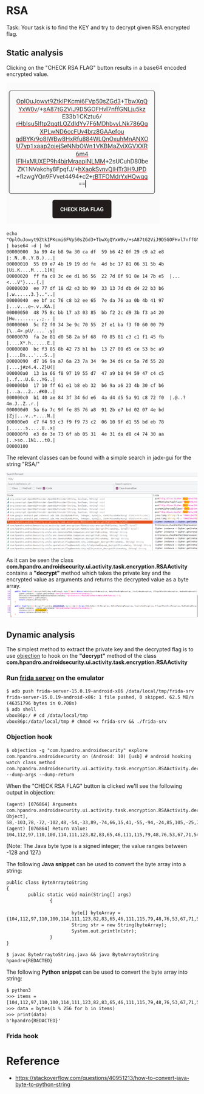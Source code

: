 # RSA
Task: Your task is to find the KEY and try to decrypt given RSA encrypted flag.

## Static analysis
Clicking on the "CHECK RSA FLAG" button results in a base64 encoded encrypted value.

![img](https://github.com/cygnus-xr1/hpAndro_CTF_walkthrough/blob/main/challenges/asymetric_encryption/img/encrypted_flag.png?raw=true)

```
echo "OplOuJowyt9ZtkIPKcmi6FVp50sZGd3+TbwXgQYxW0v/+sA87tG2ViJ9D5GOFHvl7nffGNLju5kzE33b1CKztu6/rHbIsu5lftp2qgtLQZdIdYy7F6MDhbvyLNk786QgXPLwND6ccFUv4brz8GAAefougdBYKr9o8IWBw8HxRfu884WLQnOxuhMnANXOU7yp1xaap2ojejSeNNbOWn1VKBMaZviXGVXXR6m4lFlHxMUXEP9h4bjrMraapiNLMM+2sUCuhD80beZK1NVakchy8FpqfJ/+hXaokSvnvQIHTr3H9JPD+flzwgYQn9FVvet4494+c2+rBTFOMdrYxHQwqg==" | base64 -d | hd
00000000  3a 99 4e b8 9a 30 ca df  59 b6 42 0f 29 c9 a2 e8  |:.N..0..Y.B.)...|
00000010  55 69 e7 4b 19 19 dd fe  4d bc 17 81 06 31 5b 4b  |Ui.K....M....1[K|
00000020  ff fa c0 3c ee d1 b6 56  22 7d 0f 91 8e 14 7b e5  |...<...V"}....{.|
00000030  ee 77 df 18 d2 e3 bb 99  33 13 7d db d4 22 b3 b6  |.w......3.}.."..|
00000040  ee bf ac 76 c8 b2 ee 65  7e da 76 aa 0b 4b 41 97  |...v...e~.v..KA.|
00000050  48 75 8c bb 17 a3 03 85  bb f2 2c d9 3b f3 a4 20  |Hu........,.;.. |
00000060  5c f2 f0 34 3e 9c 70 55  2f e1 ba f3 f0 60 00 79  |\..4>.pU/....`.y|
00000070  fa 2e 81 d0 58 2a bf 68  f0 85 81 c3 c1 f1 45 fb  |....X*.h......E.|
00000080  bc f3 85 8b 42 73 b1 ba  13 27 00 d5 ce 53 bc a9  |....Bs...'...S..|
00000090  d7 16 9a a7 6a 23 7a 34  9e 34 d6 ce 5a 7d 55 28  |....j#z4.4..Z}U(|
000000a0  13 1a 66 f8 97 19 55 d7  47 a9 b8 94 59 47 c4 c5  |..f...U.G...YG..|
000000b0  17 10 ff 61 e1 b8 eb 32  b6 9a a6 23 4b 30 cf b6  |...a...2...#K0..|
000000c0  b1 40 ae 84 3f 34 6d e6  4a d4 d5 5a 91 c8 72 f0  |.@..?4m.J..Z..r.|
000000d0  5a 6a 7c 9f fe 85 76 a8  91 2b e7 bd 02 07 4e bd  |Zj|...v..+....N.|
000000e0  c7 f4 93 c3 f9 f9 73 c2  06 10 9f d1 55 bd eb 78  |......s.....U..x|
000000f0  e3 de 3e 73 6f ab 05 31  4e 31 da d8 c4 74 30 aa  |..>so..1N1...t0.|
00000100
```

The relevant classes can be found with a simple search in jadx-gui for the string "RSA/"

![img](https://github.com/cygnus-xr1/hpAndro_CTF_walkthrough/blob/main/challenges/asymetric_encryption/img/rsa_relevant_classes.png?raw=true)

As it can be seen the class **com.hpandro.androidsecurity.ui.activity.task.encryption.RSAActivity** contains a **"decrypt"** method which takes the private key and the encrypted value as arguments and returns the decrypted value as a byte array.
![img](https://github.com/cygnus-xr1/hpAndro_CTF_walkthrough/blob/main/challenges/asymetric_encryption/img/rsa_enc_dec_methods.png?raw=true)

## Dynamic analysis
The simplest method to extract the private key and the decrypted flag is to use [objection](https://github.com/sensepost/objection) to hook on the **"decrypt"** method of the class **com.hpandro.androidsecurity.ui.activity.task.encryption.RSAActivity**

### Run [frida server](https://github.com/frida/frida/releases) on the emulator
```
$ adb push frida-server-15.0.19-android-x86 /data/local/tmp/frida-srv
frida-server-15.0.19-android-x86: 1 file pushed, 0 skipped. 62.5 MB/s (46351796 bytes in 0.708s)
$ adb shell
vbox86p:/ # cd /data/local/tmp
vbox86p:/data/local/tmp # chmod +x frida-srv && ./frida-srv
```

### Objection hook
```
$ objection -g "com.hpandro.androidsecurity" explore                                                                                                                  
com.hpandro.androidsecurity on (Android: 10) [usb] # android hooking watch class_method com.hpandro.androidsecurity.ui.activity.task.encryption.RSAActivity.decrypt --dump-args --dump-return
```

When the "CHECK RSA FLAG" button is clicked we'll see the following output in objection:
```
(agent) [076864] Arguments com.hpandro.androidsecurity.ui.activity.task.encryption.RSAActivity.decrypt([object Object], 58,-103,78,-72,-102,48,-54,-33,89,-74,66,15,41,-55,-94,-24,85,105,-25,75,25,25,-35,-2,77,-68,23,-127,6,49,91,75,-1,-6,-64,60,-18,-47,-74,86,34,125,15,-111,-114,20,123,-27,-18,119,-33,24,-46,-29,-69,-103,51,19,125,-37,-44,34,-77,-74,-18,-65,-84,118,-56,-78,-18,101,126,-38,118,-86,11,75,65,-105,72,117,-116,-69,23,-93,3,-123,-69,-14,44,-39,59,-13,-92,32,92,-14,-16,52,62,-100,112,85,47,-31,-70,-13,-16,96,0,121,-6,46,-127,-48,88,42,-65,104,-16,-123,-127,-61,-63,-15,69,-5,-68,-13,-123,-117,66,115,-79,-70,19,39,0,-43,-50,83,-68,-87,-41,22,-102,-89,106,35,122,52,-98,52,-42,-50,90,125,85,40,19,26,102,-8,-105,25,85,-41,71,-87,-72,-108,89,71,-60,-59,23,16,-1,97,-31,-72,-21,50,-74,-102,-90,35,75,48,-49,-74,-79,64,-82,-124,63,52,109,-26,74,-44,-43,90,-111,-56,114,-16,90,106,124,-97,-2,-123,118,-88,-111,43,-25,-67,2,7,78,-67,-57,-12,-109,-61,-7,-7,115,-62,6,16,-97,-47,85,-67,-21,120,-29,-34,62,115,111,-85,5,49,78,49,-38,-40,-60,116,48,-86)
(agent) [076864] Return Value: 104,112,97,110,100,114,111,123,82,83,65,46,111,115,79,48,76,53,67,71,54,90,101,120,49,104,111,57,113,121,54,69,71,102,102,56,85,106,86,100,69,87,56,72,125
```

(Note: The Java byte type is a signed integer; the value ranges between -128 and 127.)

The following **Java snippet** can be used to convert the byte array into a string:
```
public class ByteArraytoString
{
        public static void main(String[] args)
                {

                        byte[] byteArray = {104,112,97,110,100,114,111,123,82,83,65,46,111,115,79,48,76,53,67,71,54,90,101,120,49,104,111,57,113,121,54,69,71,102,102,56,85,106,86,100,69,87,56,72,125};
                        String str = new String(byteArray);
                        System.out.println(str);
                }
}
```
```
$ javac ByteArraytoString.java && java ByteArraytoString
hpandro{REDACTED}
```

The following **Python snippet** can be used to convert the byte array into string:
```
$ python3
>>> items = [104,112,97,110,100,114,111,123,82,83,65,46,111,115,79,48,76,53,67,71,54,90,101,120,49,104,111,57,113,121,54,69,71,102,102,56,85,106,86,100,69,87,56,72,125]
>>> data = bytes(b % 256 for b in items)                                                     
>>> print(data)
b'hpandro{REDACTED}'
```

### Frida hook


# Reference
* https://stackoverflow.com/questions/40951213/how-to-convert-java-byte-to-python-string